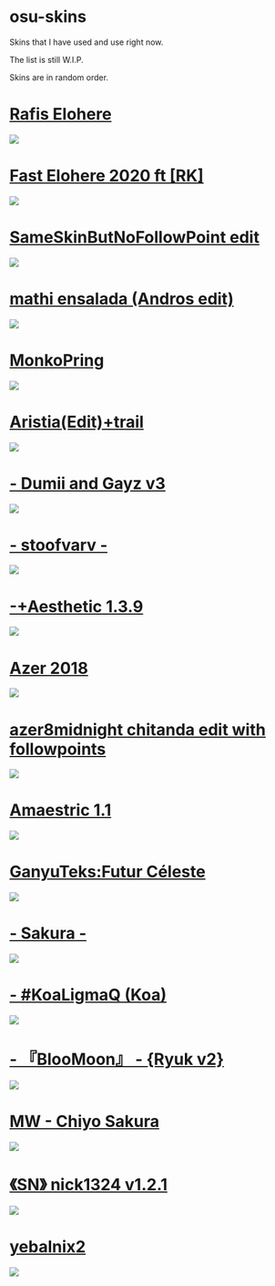 # osu-skins
Skins that I have used and use right now.

The list is still W.I.P.

Skins are in random order.
# [Rafis Elohere](https://drive.google.com/file/d/1oanJ5hrKl4ZdPVUV9TfUgg0V6_OArp1e/view)
![](https://i.ibb.co/yWTh0Hd/screenshot222.jpg)
# [Fast Elohere 2020 ft [RK]](https://mega.nz/folder/PJtzFQ5Z#UUCrVsIjKhrdKTEl2B1XQg)
![](https://i.ibb.co/2F1rCJd/rafiselohere.jpg)
# [SameSkinButNoFollowPoint edit](https://drive.google.com/file/d/1KMMIwyu1p9pK7AqZOHx_KdDGg6gIUf6W/view?usp=sharing)
![](https://osu.ppy.sh/ss/16911575/658b)
# [mathi ensalada (Andros edit)](https://www.mediafire.com/file/6rvbku22pyag6vs/mathi_ensalada_%28Andros_edit%29.osk/file)
![](https://i.ibb.co/wphdGdG/screenshot223.jpg)
# [MonkoPring](https://monko.s-ul.eu/ivkMRcKs)
![](https://osu.ppy.sh/ss/16911609/3147)
# [Aristia(Edit)+trail](https://www.mediafire.com/file/fmmuq6020lb8sda/Aristia%28Edit%29+trail.osk/file)
![](https://osu.ppy.sh/ss/16911616/ff60)
# [- Dumii and Gayz v3](https://waa.ai/XzKA)
![](https://osu.ppy.sh/ss/16911623/c3cc)
# [- stoofvarv -](https://mega.nz/file/RDgSgQhb#IgIQOoVFT_abhiAzmR8qEFQ-E-Y4vmiAxFmHuxfV83o)
![](https://i.ibb.co/YNydvhP/screenshot227.jpg)
# [-+Aesthetic 1.3.9](https://www.dropbox.com/s/1suw8i740ng6krv/-%2BAesthetic%201.3.9.osk?dl=0)
![](https://i.ibb.co/XWDXDR1/screenshot229.jpg)
# [Azer 2018](http://www.mediafire.com/file/9qo0f4n48d5u5to/Azer_2018.osk/file)
![](https://osu.ppy.sh/ss/16911635/e6ea)
# [azer8midnight chitanda edit with followpoints](http://www.mediafire.com/file/nn9gwk1bk1ejnsy/azer8midnight+chitanda+edit.osk)
![](https://i.ibb.co/6DZS0DH/screenshot230.jpg)
# [Amaestric 1.1](http://www.mediafire.com/file/bzv2mm3cbweht1e/Abyssal_10-02-2018.osk/file)
![](https://i.ibb.co/DC83S0p/screenshot231.jpg)
# [GanyuTeks:Futur Céleste](https://drive.google.com/file/d/1iUMfBUmwdKqpQ11xSOSNLtjmdiGlcqsD/view)
![](https://i.imgur.com/UF63auq.jpeg)
# [- Sakura - ](https://www.mediafire.com/file/8h1zotjhngkn4j1/-_Sakura_-.osk/file)
![](https://i.imgur.com/xum6Jrl.png)
# [- #KoaLigmaQ (Koa)](https://mega.nz/folder/gWwVwKzR#2pwIsA4m_d2I0SfXikynnQ/file/sawHwKgI)
![](https://i.ibb.co/Q6yB5Td/screenshot232.jpg)
# [- 『BlooMoon』 - {Ryuk v2}](https://drive.google.com/file/d/1F9S-Ly88QDqXtW3OWb2dR8Fuv7Y2bEPL/view)
![](https://i.ibb.co/hRH6CTY/screenshot236.jpg)
# [MW - Chiyo Sakura](https://mega.nz/file/hZomCYyB#3artG_Xix_Sm7NSCgpCnrrtwt8IioYvog_RtWJ4TT34)
![](https://i.ibb.co/vQqgp8w/Screenshot-1.png)
# [《SN》 nick1324 v1.2.1](https://mega.nz/folder/kUlkiZjS#aOlnLPpcLZKBMDSQncPMBw/file/xNlnTIDQ)
![](https://i.ibb.co/L1HQ1hX/screenshot237.jpg)
# [yebalnix2](https://drive.google.com/file/d/1DSAox5MrXkLlEEXvfjdDJok0iLn_IKiZ/view?usp=drive_link)
![](https://i.ibb.co/tmYmMh3/screenshot241.jpg)

